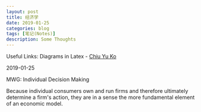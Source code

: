 ```yaml
---
layout: post
title: 经济学
date: 2019-01-25
categories: blog
tags: [笔记(Notes)]
description: Some Thoughts
---
```

Useful Links:
Diagrams in Latex - [Chiu Yu Ko](https://sites.google.com/site/kochiuyu/Tikz#TOC-Unit-Simplex-)

2019-01-25 

MWG: Individual Decision Making

Because individual consumers own and run firms and therefore ultimately determine a firm's action, 
they are in a sense the more fundamental element of an economic model.



